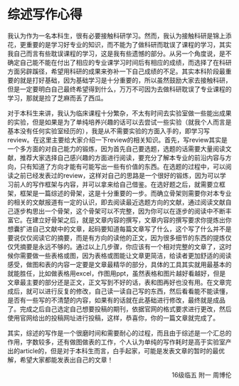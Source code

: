 # 综述写作心得

我认为作为一名本科生，很有必要接触科研学习。然而，我认为接触科研是锦上添花，更重要的是学习好专业的知识，而不能为了做科研而耽误了课程的学习，其实我自己而言有些耽误课程的学习，这是我有些遗憾的部分。从另一个角度说，是不确定自己能不能在付出了相应的专业课学习时间后有相应的成绩，而选择了在科研方面另辟蹊径，希望用科研的成果来弥补一下自己成绩的不足。其实本科阶段最重要的就是打好基础，因为基础学习是十分重要的，所以虽然鼓励大家去接触科研，但是一定要明白自己最终希望得到什么，万万不可因为去做科研耽误了专业课程的学习，那就是捡了芝麻而丢了西瓜。

对于本科生来讲，我认为临床课程十分繁杂，不太有时间去实验室做一些能出成果的实验，但是如果是为了单纯培养兴趣的话可以去尝试一些实验（就我个人而言是基本没有任何实验室经历的），我是从不需要实验的方面入手的，即学习写review。在这里主要给大家介绍一下review的相关知识。首先，写review其实是一个多方面的对自己能力的锻炼，因为首先自己要选题，选题的话需要大量阅读文献，推荐大家选择自己感兴趣的方面进行阅读，要充分了解本专业的前沿内容与方向，只有知道了方向才能有可能写出一些有价值的东西。在选题的过程中，可以阅读之前已经发表过的review，这样对自己的思路是一个很好的锻炼，因为可以学习前人的写作框架与内容，并可以拿来给自己借鉴。在选好题之后，就需要立框架，框架是一篇综述的骨架，这是十分重要的一步。而确立骨架则需要你对本专业的相关的文献报道有一定的认识，即去阅读最近选题方向的文献，通过阅读文献自己逐步构思出一个骨架，这个骨架可以不完整，因为你可以在逐步的阅读中不断丰富它。在建立好骨架之后，就是文章内容的撰写，文章内容的撰写要求你提炼出你想囊扩进自己文献中的文章，起码要知道每篇文章写了什么，这个写了什么并不是要说仅仅阅读它的摘要，而是有方向的读他的正文，因为很多细节的东西的提炼仅仅凭摘要是永远不够的。通过以上几步骤，你应该有一个相对完整的文章了，这时候你需要做一些表格或图，因为表格或图能让文章更简洁，给读者更加舒适的阅读感受，做图和表的内容一定要是文章最精华的部分，具体的工具其实就用最基本的就能胜任，比如做表格用excel，作图用ppt，虽然表格和图片越好看越好，但是文章最主要的部分还是正文，正文写到不好的话，表和图再好也没有用。在文章完成后，就可以进行反复的修改，自己读一读自己写的东西，然后看看能不能读懂，是否有一些写的不清楚的内容，如果有的话就在此基础进行修改，最终就是成品了。完成之后自己选定自己想要投稿的期刊，依据官网的格式要求进行更改，然后使用官网给出的投稿网址进行投稿，这样，恭喜你，你的一篇文章就完成了。

其实，综述的写作是一个很磨时间和需要耐心的过程，而且由于综述是一个汇总的作用，字数较多，还有做图做表的工作，个人认为单纯的写作耗时是高于实验室产出的article的，但是对于本科生而言，白手起家，可能是发表文章的暂时的最优解，希望大家都能发表出自己的文章！

<p align="right">16级临五 附一 周博伦</p>